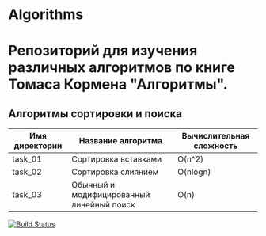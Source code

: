 # Algorithms
# Репозиторий для изучения различных алгоритмов по книге Томаса Кормена "Алгоритмы".

## Алгоритмы сортировки и поиска

|   Имя директории   | Название алгоритма| Вычислительная сложность |
| ------------- | ----------------------------------------- | ------|
|  task_01  | Сортировка вставками | O(n^2) |
|  task_02  | Сортировка слиянием | 	O(nlogn) |
|  task_03  | Обычный и модифицированный линейный поиск | O(n) |

[![Build Status](https://travis-ci.org/Ksupall/Algorithms.svg?branch=master)](https://travis-ci.org/Ksupall/Algorithms)
